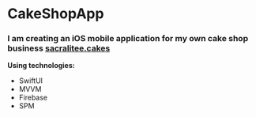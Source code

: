 # CakeShopApp
### I am creating an iOS mobile application for my own cake shop business [sacralitee.cakes](https://www.instagram.com/sacralitee.cakes/)
**Using technologies:**
- SwiftUI
- MVVM
- Firebase
- SPM
